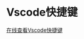 # Vscode快捷键
<CodeSwitcher :languages="{mac:'MacOs',win:'Windows'}">

<template v-slot:mac>
 <iframe  
style="padding-top: 15px;height: 1700px;"
 width=100% 
 src="/html/vscode/mac.html"  
 frameborder=0  
 allowfullscreen>
 </iframe>
</template>
<template v-slot:win>

 <iframe  
 style="padding-top: 15px;height: 1700px;"
 width=100% 
 src="/html/vscode/windows.html"  
 frameborder=0  
 allowfullscreen>
 </iframe>

</template>

</CodeSwitcher>


[在线查看Vscode快捷键](https://www.52cik.com/vscode-keyboard-shortcuts/) 

